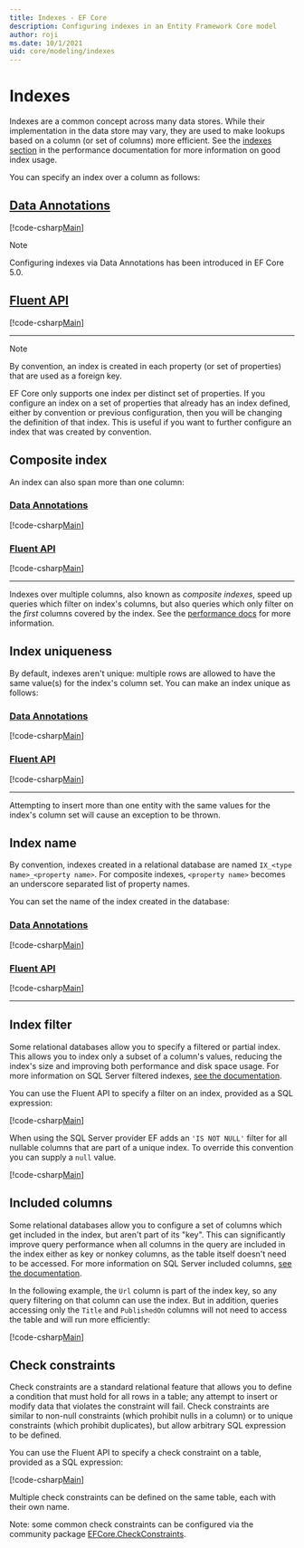 ```yaml
---
title: Indexes - EF Core
description: Configuring indexes in an Entity Framework Core model
author: roji
ms.date: 10/1/2021
uid: core/modeling/indexes
---
```

# Indexes

Indexes are a common concept across many data stores. While their implementation in the data store may vary, they are used to make lookups based on a column (or set of columns) more efficient. See the [indexes section](xref:core/performance/efficient-querying#use-indexes-properly) in the performance documentation for more information on good index usage.

You can specify an index over a column as follows:

## [Data Annotations](#tab/data-annotations)

[!code-csharp[Main](../../../samples/core/Modeling/IndexesAndConstraints/DataAnnotations/Index.cs?name=Index&highlight=1)]

> [!NOTE]
> Configuring indexes via Data Annotations has been introduced in EF Core 5.0.

## [Fluent API](#tab/fluent-api)

[!code-csharp[Main](../../../samples/core/Modeling/IndexesAndConstraints/FluentAPI/Index.cs?name=Index&highlight=4)]

***

> [!NOTE]
> By convention, an index is created in each property (or set of properties) that are used as a foreign key.
>
> EF Core only supports one index per distinct set of properties. If you configure an index on a set of properties that already has an index defined, either by convention or previous configuration, then you will be changing the definition of that index. This is useful if you want to further configure an index that was created by convention.

## Composite index

An index can also span more than one column:

### [Data Annotations](#tab/data-annotations)

[!code-csharp[Main](../../../samples/core/Modeling/IndexesAndConstraints/DataAnnotations/IndexComposite.cs?name=Composite&highlight=1)]

### [Fluent API](#tab/fluent-api)

[!code-csharp[Main](../../../samples/core/Modeling/IndexesAndConstraints/FluentAPI/IndexComposite.cs?name=Composite&highlight=4)]

***

Indexes over multiple columns, also known as *composite indexes*, speed up queries which filter on index's columns, but also queries which only filter on the *first* columns covered by the index. See the [performance docs](xref:core/performance/efficient-querying#use-indexes-properly) for more information.

## Index uniqueness

By default, indexes aren't unique: multiple rows are allowed to have the same value(s) for the index's column set. You can make an index unique as follows:

### [Data Annotations](#tab/data-annotations)

[!code-csharp[Main](../../../samples/core/Modeling/IndexesAndConstraints/DataAnnotations/IndexUnique.cs?name=IndexUnique&highlight=1)]

### [Fluent API](#tab/fluent-api)

[!code-csharp[Main](../../../samples/core/Modeling/IndexesAndConstraints/FluentAPI/IndexUnique.cs?name=IndexUnique&highlight=5)]

***

Attempting to insert more than one entity with the same values for the index's column set will cause an exception to be thrown.

## Index name

By convention, indexes created in a relational database are named `IX_<type name>_<property name>`. For composite indexes, `<property name>` becomes an underscore separated list of property names.

You can set the name of the index created in the database:

### [Data Annotations](#tab/data-annotations)

[!code-csharp[Main](../../../samples/core/Modeling/IndexesAndConstraints/DataAnnotations/IndexName.cs?name=IndexName&highlight=1)]

### [Fluent API](#tab/fluent-api)

[!code-csharp[Main](../../../samples/core/Modeling/IndexesAndConstraints/FluentAPI/IndexName.cs?name=IndexName&highlight=5)]

***

## Index filter

Some relational databases allow you to specify a filtered or partial index. This allows you to index only a subset of a column's values, reducing the index's size and improving both performance and disk space usage. For more information on SQL Server filtered indexes, [see the documentation](/sql/relational-databases/indexes/create-filtered-indexes).

You can use the Fluent API to specify a filter on an index, provided as a SQL expression:

[!code-csharp[Main](../../../samples/core/Modeling/IndexesAndConstraints/FluentAPI/IndexFilter.cs?name=IndexFilter&highlight=5)]

When using the SQL Server provider EF adds an `'IS NOT NULL'` filter for all nullable columns that are part of a unique index. To override this convention you can supply a `null` value.

[!code-csharp[Main](../../../samples/core/Modeling/IndexesAndConstraints/FluentAPI/IndexNoFilter.cs?name=IndexNoFilter&highlight=6)]

## Included columns

Some relational databases allow you to configure a set of columns which get included in the index, but aren't part of its "key". This can significantly improve query performance when all columns in the query are included in the index either as key or nonkey columns, as the table itself doesn't need to be accessed. For more information on SQL Server included columns, [see the documentation](/sql/relational-databases/indexes/create-indexes-with-included-columns).

In the following example, the `Url` column is part of the index key, so any query filtering on that column can use the index. But in addition, queries accessing only the `Title` and `PublishedOn` columns will not need to access the table and will run more efficiently:

[!code-csharp[Main](../../../samples/core/Modeling/IndexesAndConstraints/FluentAPI/IndexInclude.cs?name=IndexInclude&highlight=5-9)]

## Check constraints

Check constraints are a standard relational feature that allows you to define a condition that must hold for all rows in a table; any attempt to insert or modify data that violates the constraint will fail. Check constraints are similar to non-null constraints (which prohibit nulls in a column) or to unique constraints (which prohibit duplicates), but allow arbitrary SQL expression to be defined.

You can use the Fluent API to specify a check constraint on a table, provided as a SQL expression:

[!code-csharp[Main](../../../samples/core/Modeling/IndexesAndConstraints/FluentAPI/CheckConstraint.cs?name=CheckConstraint&highlight=4)]

Multiple check constraints can be defined on the same table, each with their own name.

Note: some common check constraints can be configured via the community package [EFCore.CheckConstraints](https://github.com/efcore/EFCore.CheckConstraints).
